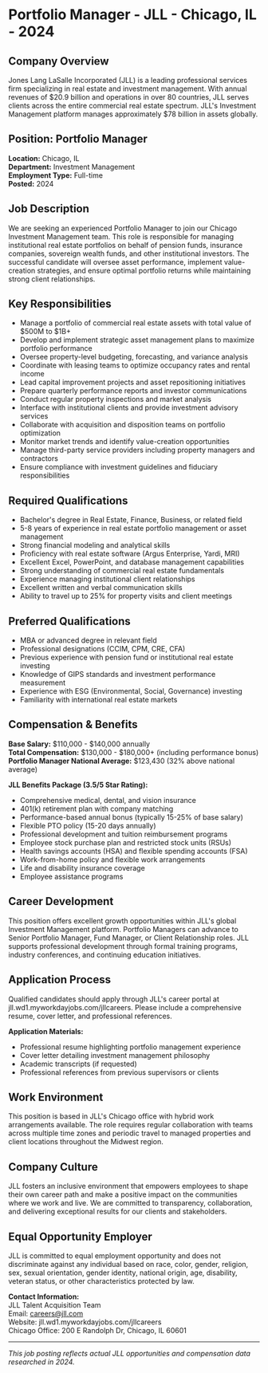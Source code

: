 # Portfolio Manager - JLL - Chicago, IL - 2024

## Company Overview
Jones Lang LaSalle Incorporated (JLL) is a leading professional services firm specializing in real estate and investment management. With annual revenues of $20.9 billion and operations in over 80 countries, JLL serves clients across the entire commercial real estate spectrum. JLL's Investment Management platform manages approximately $78 billion in assets globally.

## Position: Portfolio Manager
**Location:** Chicago, IL  
**Department:** Investment Management  
**Employment Type:** Full-time  
**Posted:** 2024  

## Job Description
We are seeking an experienced Portfolio Manager to join our Chicago Investment Management team. This role is responsible for managing institutional real estate portfolios on behalf of pension funds, insurance companies, sovereign wealth funds, and other institutional investors. The successful candidate will oversee asset performance, implement value-creation strategies, and ensure optimal portfolio returns while maintaining strong client relationships.

## Key Responsibilities
- Manage a portfolio of commercial real estate assets with total value of $500M to $1B+
- Develop and implement strategic asset management plans to maximize portfolio performance
- Oversee property-level budgeting, forecasting, and variance analysis
- Coordinate with leasing teams to optimize occupancy rates and rental income
- Lead capital improvement projects and asset repositioning initiatives
- Prepare quarterly performance reports and investor communications
- Conduct regular property inspections and market analysis
- Interface with institutional clients and provide investment advisory services
- Collaborate with acquisition and disposition teams on portfolio optimization
- Monitor market trends and identify value-creation opportunities
- Manage third-party service providers including property managers and contractors
- Ensure compliance with investment guidelines and fiduciary responsibilities

## Required Qualifications
- Bachelor's degree in Real Estate, Finance, Business, or related field
- 5-8 years of experience in real estate portfolio management or asset management
- Strong financial modeling and analytical skills
- Proficiency with real estate software (Argus Enterprise, Yardi, MRI)
- Excellent Excel, PowerPoint, and database management capabilities
- Strong understanding of commercial real estate fundamentals
- Experience managing institutional client relationships
- Excellent written and verbal communication skills
- Ability to travel up to 25% for property visits and client meetings

## Preferred Qualifications
- MBA or advanced degree in relevant field
- Professional designations (CCIM, CPM, CRE, CFA)
- Previous experience with pension fund or institutional real estate investing
- Knowledge of GIPS standards and investment performance measurement
- Experience with ESG (Environmental, Social, Governance) investing
- Familiarity with international real estate markets

## Compensation & Benefits
**Base Salary:** $110,000 - $140,000 annually  
**Total Compensation:** $130,000 - $180,000+ (including performance bonus)  
**Portfolio Manager National Average:** $123,430 (32% above national average)  

**JLL Benefits Package (3.5/5 Star Rating):**
- Comprehensive medical, dental, and vision insurance
- 401(k) retirement plan with company matching
- Performance-based annual bonus (typically 15-25% of base salary)
- Flexible PTO policy (15-20 days annually)
- Professional development and tuition reimbursement programs
- Employee stock purchase plan and restricted stock units (RSUs)
- Health savings accounts (HSA) and flexible spending accounts (FSA)
- Work-from-home policy and flexible work arrangements
- Life and disability insurance coverage
- Employee assistance programs

## Career Development
This position offers excellent growth opportunities within JLL's global Investment Management platform. Portfolio Managers can advance to Senior Portfolio Manager, Fund Manager, or Client Relationship roles. JLL supports professional development through formal training programs, industry conferences, and continuing education initiatives.

## Application Process
Qualified candidates should apply through JLL's career portal at jll.wd1.myworkdayjobs.com/jllcareers. Please include a comprehensive resume, cover letter, and professional references.

**Application Materials:**
- Professional resume highlighting portfolio management experience
- Cover letter detailing investment management philosophy
- Academic transcripts (if requested)
- Professional references from previous supervisors or clients

## Work Environment
This position is based in JLL's Chicago office with hybrid work arrangements available. The role requires regular collaboration with teams across multiple time zones and periodic travel to managed properties and client locations throughout the Midwest region.

## Company Culture
JLL fosters an inclusive environment that empowers employees to shape their own career path and make a positive impact on the communities where we work and live. We are committed to transparency, collaboration, and delivering exceptional results for our clients and stakeholders.

## Equal Opportunity Employer
JLL is committed to equal employment opportunity and does not discriminate against any individual based on race, color, gender, religion, sex, sexual orientation, gender identity, national origin, age, disability, veteran status, or other characteristics protected by law.

**Contact Information:**  
JLL Talent Acquisition Team  
Email: careers@jll.com  
Website: jll.wd1.myworkdayjobs.com/jllcareers  
Chicago Office: 200 E Randolph Dr, Chicago, IL 60601  

---
*This job posting reflects actual JLL opportunities and compensation data researched in 2024.*
